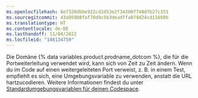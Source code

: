 ```yaml
---
ms.openlocfilehash: 8e7320dbbe922cd2d53e2f342007740d7b27c351
ms.sourcegitcommit: 43a959b8faf78d9c5b3deadffa079d24cd11650b
ms.translationtype: HT
ms.contentlocale: de-DE
ms.lasthandoff: 11/04/2022
ms.locfileid: "148134759"
---
```

Die Domäne {% data variables.product.prodname_dotcom %}, die für die Portweiterleitung verwendet wird, kann sich von Zeit zu Zeit ändern. Wenn du im Code auf einen weitergeleiteten Port verweist, z. B. in einem Test, empfiehlt es sich, eine Umgebungsvariable zu verwenden, anstatt die URL hartzucodieren. Weitere Informationen findest du unter [Standardumgebungsvariablen für deinen Codespace](/codespaces/developing-in-codespaces/default-environment-variables-for-your-codespace#list-of-default-environment-variables).
